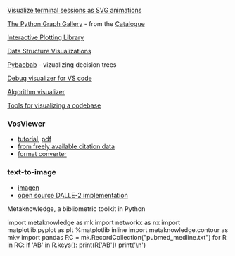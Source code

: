 [Visualize terminal sessions as SVG animations](https://github.com/nbedos/termtosvg)

[The Python Graph Gallery](https://python-graph-gallery.com/boxplot/) - from the [Catalogue ](https://datavizcatalogue.com/index.html)

[Interactive Plotting Library](https://github.com/JetBrains/lets-plot/blob/master/README_PYTHON.md)

[Data Structure Visualizations](https://www.cs.usfca.edu/~galles/visualization/Algorithms.html)

[Pybaobab](https://gitlab.tue.nl/20040367/pybaobab) - vizualizing decision trees

[Debug visualizer for VS code](https://github.com/hediet/vscode-debug-visualizer)

[Algorithm visualizer](https://algorithms.laszlokorte.de/)

[Tools for visualizing a codebase](https://lmy.medium.com/7-tools-for-visualizing-a-codebase-41b7cddb1a14)

### VosViewer
+ [tutorial](https://seinecle.github.io/vosviewer-tutorials/generated-html/importing-en.html), [pdf](https://seinecle.github.io/vosviewer-tutorials/generated-pdf/importing-en.pdf)
+ [from freely available citation data](https://www.cwts.nl/blog?article=n-r2r294)
+ [format converter](https://nocodefunctions.com/networkconverter/network_format_converter.html)

### text-to-image
+ [imagen](https://gweb-research-imagen.appspot.com/)
+ [open source DALLE-2 implementation](https://github.com/lucidrains/DALLE2-pytorch)


Metaknowledge, a bibliometric toolkit in Python

import metaknowledge as mk
import networkx as nx
import matplotlib.pyplot as plt
%matplotlib inline
import metaknowledge.contour as mkv
import pandas
RC = mk.RecordCollection("pubmed_medline.txt")
for R in RC:
  if 'AB' in R.keys():
  print(R['AB'])
  print('\n')



